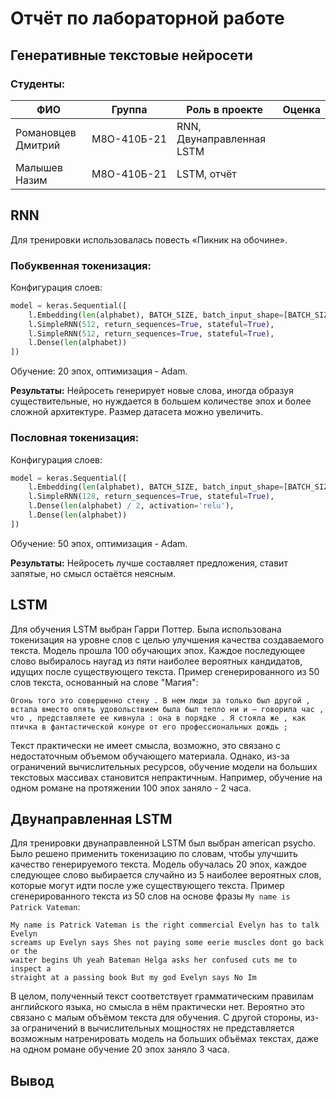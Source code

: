 # Отчёт по лабораторной работе
## Генеративные текстовые нейросети

### Студенты: 

| ФИО           | Группа      | Роль в проекте              | Оценка       |
|---------------|-------------|-----------------------------|--------------|
| Романовцев Дмитрий    | М8О-410Б-21 | RNN, Двунаправленная LSTM                  |              |
| Малышев Назим | М8О-410Б-21 | LSTM, отчёт                 |              |


## RNN

Для тренировки использовалась повесть «Пикник на обочине». 

### Побуквенная токенизация:
Конфигурация слоев:
```python
model = keras.Sequential([
    l.Embedding(len(alphabet), BATCH_SIZE, batch_input_shape=[BATCH_SIZE, None]),
    l.SimpleRNN(512, return_sequences=True, stateful=True),
    l.SimpleRNN(512, return_sequences=True, stateful=True),
    l.Dense(len(alphabet))
])
```
Обучение: 20 эпох, оптимизация - Adam.

**Результаты:** Нейросеть генерирует новые слова, иногда образуя существительные, но нуждается в большем количестве эпох и более сложной архитектуре. Размер датасета можно увеличить.

### Пословная токенизация:
Конфигурация слоев:
```python
model = keras.Sequential([
    l.Embedding(len(alphabet), BATCH_SIZE, batch_input_shape=[BATCH_SIZE, None]),
    l.SimpleRNN(128, return_sequences=True, stateful=True),
    l.Dense(len(alphabet) / 2, activation='relu'),
    l.Dense(len(alphabet))
])
```
Обучение: 50 эпох, оптимизация - Adam.

**Результаты:** Нейросеть лучше составляет предложения, ставит запятые, но смысл остаётся неясным.

## LSTM

Для обучения LSTM выбран Гарри Поттер. Была использована токенизация на уровне слов с целью улучшения качества создаваемого текста. Модель прошла 100 обучающих эпох. Каждое последующее слово выбиралось наугад из пяти наиболее вероятных кандидатов, идущих после существующего текста. Пример сгенерированного из 50 слов текста, основанный на слове "Магия":

```
Огонь того это совершенно стену . В нем люди за только был другой , встала вместо опять удовольствием была был тепло ни и – говорила час , что , представляете ее кивнула : она в порядке . Я стояла же , как птичка в фантастической конуре от его профессиональных дождь ;
```

Текст практически не имеет смысла, возможно, это связано с недостаточным объемом обучающего материала. Однако, из-за ограничений вычислительных ресурсов, обучение модели на больших текстовых массивах становится непрактичным. Например, обучение на одном романе на протяжении 100 эпох заняло - 2 часа.

## Двунаправленная LSTM

Для тренировки двунаправленной LSTM был выбран american psycho. Было решено применить 
токенизацию по словам, чтобы улучшить качество генерируемого текста. Модель 
обучалась 20 эпох, каждое следующее слово выбирается случайно из 5 наиболее 
вероятных слов, которые могут идти после уже существующего текста. Пример 
сгенерированного текста из 50 слов на основе фразы `My name is Patrick Vateman`:

```
My name is Patrick Vateman is the right commercial Evelyn has to talk Evelyn 
screams up Evelyn says Shes not paying some eerie muscles dont go back or the 
waiter begins Uh yeah Bateman Helga asks her confused cuts me to inspect a 
straight at a passing book But my god Evelyn says No Im
```

В целом, полученный текст соответствует грамматическим правилам 
английского языка, но смысла в нём практически нет. Вероятно это связано с 
малым объёмом текста для обучения. С другой стороны, из-за ограничений в 
вычислительных мощностях не представляется возможным натренировать модель на 
больших объёмах текстах, даже на одном романе обучение 20 эпох заняло 3 часа.


## Вывод